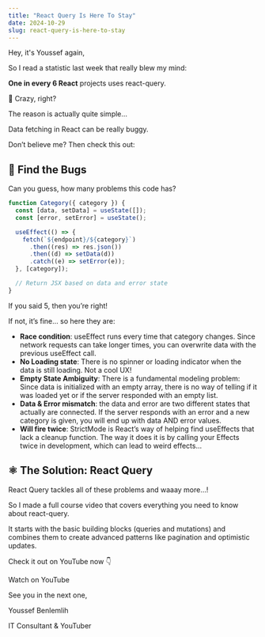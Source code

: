 ```yaml
---
title: "React Query Is Here To Stay"
date: 2024-10-29
slug: react-query-is-here-to-stay
---
```


Hey, it's Youssef again,

So I read a statistic last week that really blew my mind:

**One in every 6 React** projects uses react-query.

🤯 Crazy, right?

The reason is actually quite simple…

Data fetching in React can be really buggy.

Don’t believe me? Then check this out:

## 🐛 Find the Bugs

Can you guess, how many problems this code has?

```typescript tsx
function Category({ category }) {
  const [data, setData] = useState([]);
  const [error, setError] = useState();

  useEffect(() => {
    fetch(`${endpoint}/${category}`)
      .then((res) => res.json())
      .then((d) => setData(d))
      .catch((e) => setError(e));
  }, [category]);

  // Return JSX based on data and error state
}
```

If you said 5, then you’re right!

If not, it’s fine… so here they are:

- **Race condition**: useEffect runs every time that category changes. Since network requests can take longer times, you can overwrite data with the previous useEffect call.
- **No Loading state**: There is no spinner or loading indicator when the data is still loading. Not a cool UX!
- **Empty State Ambiguity**: There is a fundamental modeling problem: Since data is initialized with an empty array, there is no way of telling if it was loaded yet or if the server responded with an empty list.
- **Data & Error mismatch**: the data and error are two different states that actually are connected. If the server responds with an error and a new category is given, you will end up with data AND error values.
- **Will fire twice**: StrictMode is React’s way of helping find useEffects that lack a cleanup function. The way it does it is by calling your Effects twice in development, which can lead to weird effects...

## ⚛️ The Solution: React Query

React Query tackles all of these problems and waaay more…!

So I made a full course video that covers everything you need to know about react-query.

It starts with the basic building blocks (queries and mutations) and combines them to create advanced patterns like pagination and optimistic updates.

Check it out on YouTube now 👇

<LinkButton href="https://youtu.be/CwcJUknXYoo">
Watch on YouTube
</LinkButton>

See you in the next one,

Youssef Benlemlih

IT Consultant & YouTuber
